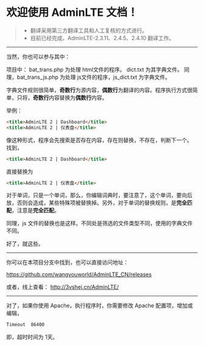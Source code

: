 # 欢迎使用 AdminLTE 文档！

> * 翻译采用第三方翻译工具和人工复核的方式进行。
> * 目前已经完成，AdminLTE-2.3.11、2.4.5、2.4.10 翻译工作。

----------
当然，你也可以参与其中：

项目中：
bat_trans.php 为处理 html文件的程序。
dict.txt 为其字典文件。
同理，bat_trans_js.php 为处理 js文件的程序，js_dict.txt 为字典文件。

字典文件规则很简单，**奇数行**为源内容，**偶数行**为翻译的内容。程序执行方式很简单，只将，**奇数行**内容替换为**偶数行**内容。

举例：
```html
<title>AdminLTE 2 | Dashboard</title>
<title>AdminLTE 2 | 仪表盘</title>
```
像这种形式，程序会先搜索是否存在内容，存在则替换，不存在，判断下一个。
找到，
```html
<title>AdminLTE 2 | Dashboard</title>
```
直接替换为
```html
<title>AdminLTE 2 | 仪表盘</title>
```

对于单词，只是一个单词，那么，你编辑词典时，要注意了，这个单词，要向后放，否则会造成，某些特殊项被替换掉。另外，对于单词的替换规则，是**完全匹配**，注意是**完全匹配**。

同理，js 文件的替换也是这样。不同处是筛选的文件类型不同，使用的字典文件不同。

好了，就这些。

----------

你可以在本项目分支中找到，也可以直接访问地址：

https://github.com/wangyouworld/AdminLTE_CN/releases

或者，线上查看：
http://3vshej.cn/AdminLTE/

----------

对了，如果你使用 Apache，执行程序时，你需要修改 Apache 配置项，增加或编辑，
```html
Timeout  86400
```

即，超时时间为 1天。